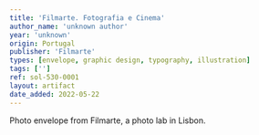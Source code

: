 ```yaml
---
title: 'Filmarte. Fotografia e Cinema'
author_name: 'unknown author'
year: 'unknown'
origin: Portugal
publisher: 'Filmarte'
types: [envelope, graphic design, typography, illustration]
tags: ['']
ref: sol-530-0001
layout: artifact
date_added: 2022-05-22
---
```

Photo envelope from Filmarte, a photo lab in Lisbon.

